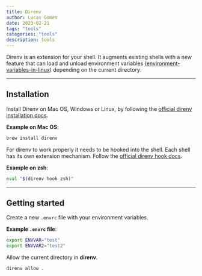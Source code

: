 ```yaml
---
title: Direnv
author: Lucas Gomes
date: 2023-02-21
tags: "tools"
categories: "tools"
description: tools
---
```


Direnv is an extension for your shell. It augments existing shells with a new feature that can load and unload environment variables ([environment-variables-in-linux](linux/environment-variables-in-linux.md)) depending on the current directory.

---

## Installation

Install Direnv on Mac OS, Windows or Linux, by following the [official direnv installation docs](https://direnv.net/docs/installation.html).

**Example on Mac OS**:

```zsh
brew install direnv
```

For direnv to work properly it needs to be hooked into the shell. Each shell has its own extension mechanism. Follow the [official direnv hook docs](https://direnv.net/docs/hook.html).

**Example on zsh**:

```zsh
eval "$(direnv hook zsh)"
```

---

## Getting started

Create a new `.envrc` file with your environment variables.

**Example `.envrc` file**:

```zsh
export ENVVAR="test"
export ENVVAR2="test2"
```

Allow the current directory in **direnv**.

```zsh
direnv allow .
```
